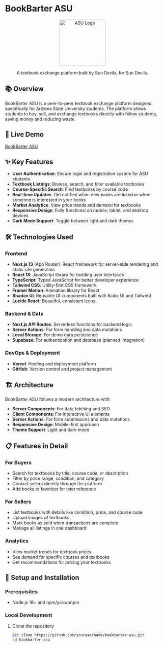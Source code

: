# BookBarter ASU

<p align="center">
  <img src="public/images/asu-logo.png" alt="ASU Logo" width="150">
</p>

<p align="center">
  A textbook exchange platform built by Sun Devils, for Sun Devils.
</p>

## 📚 Overview

BookBarter ASU is a peer-to-peer textbook exchange platform designed specifically for Arizona State University students. The platform allows students to buy, sell, and exchange textbooks directly with fellow students, saving money and reducing waste.

## 🚀 Live Demo

[BookBarter ASU](https://bookbarter-asu.vercel.app)

## ✨ Key Features

- **User Authentication**: Secure login and registration system for ASU students
- **Textbook Listings**: Browse, search, and filter available textbooks
- **Course-Specific Search**: Find textbooks by course code
- **Real-time Updates**: Get notified when new books are listed or when someone is interested in your books
- **Market Analytics**: View price trends and demand for textbooks
- **Responsive Design**: Fully functional on mobile, tablet, and desktop devices
- **Dark Mode Support**: Toggle between light and dark themes

## 🛠️ Technologies Used

### Frontend
- **Next.js 13** (App Router): React framework for server-side rendering and static site generation
- **React 18**: JavaScript library for building user interfaces
- **TypeScript**: Typed JavaScript for better developer experience
- **Tailwind CSS**: Utility-first CSS framework
- **Framer Motion**: Animation library for React
- **Shadcn UI**: Reusable UI components built with Radix UI and Tailwind
- **Lucide React**: Beautiful, consistent icons

### Backend & Data
- **Next.js API Routes**: Serverless functions for backend logic
- **Server Actions**: For form handling and data mutations
- **Local Storage**: For demo data persistence
- **Supabase**: For authentication and database (planned integration)

### DevOps & Deployment
- **Vercel**: Hosting and deployment platform
- **GitHub**: Version control and project management

## 🏗️ Architecture

BookBarter ASU follows a modern architecture with:

- **Server Components**: For data fetching and SEO
- **Client Components**: For interactive UI elements
- **Server Actions**: For form submissions and data mutations
- **Responsive Design**: Mobile-first approach
- **Theme Support**: Light and dark mode

## 📋 Features in Detail

### For Buyers
- Search for textbooks by title, course code, or description
- Filter by price range, condition, and category
- Contact sellers directly through the platform
- Add books to favorites for later reference

### For Sellers
- List textbooks with details like condition, price, and course code
- Upload images of textbooks
- Mark books as sold when transactions are complete
- Manage all listings in one dashboard

### Analytics
- View market trends for textbook prices
- See demand for specific courses and textbooks
- Get recommendations for pricing your textbooks

## 🔧 Setup and Installation

### Prerequisites
- Node.js 18+ and npm/yarn/pnpm

### Local Development
1. Clone the repository
   ```bash
   git clone https://github.com/yourusername/bookbarter-asu.git
   cd bookbarter-asu

